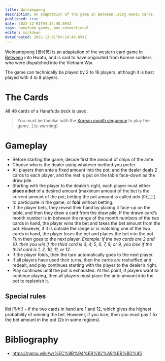 ```yaml
---
title: Wolnamppong
description: An adaptation of the game In Between using Hwatu cards.
published: true
date: 2022-12-01T04:14:48.694Z
tags: hanafuda games, non-conventional
editor: markdown
dateCreated: 2022-12-01T04:14:48.694Z
---
```


Wolnamppong [월남뽕] is an adaptation of the western card game [In Between](https://www.pagat.com/banking/in-between.html) into Hwatu, and is said to have originated from Korean soldiers who were dispatched into the Vietnam War.

The game can technically be played by 2 to 16 players, although it is best played with 4 to 8 players.

# The Cards
All 48 cards of a Hanafuda deck is used.

> You must be familiar with the [Korean month sequence](/en/hanafuda/suits#arrangement-of-suits) to play the game.
{.is-warning}

# Gameplay
- Before starting the game, decide first the amount of chips of the ante.
- Choose who is the dealer using whatever method you prefer.
- All players then ante a fixed amount into the pot, and the dealer deals 2 cards to each player, and the rest is put on the table face-down as the draw pile.
- Starting with the player to the dealer’s right, each player must either **place a bet** of a desired amount (maximum amount of the bet is the current amount of the pot; betting the pot amount is called *ado* [아도].) to participate in the game, or **fold** without betting.
- If the player bets, they reveal their hand by placing it face-up on the table, and then they draw a card from the draw pile. If the drawn card’s month number is in between the range of the month numbers of the two cards in hand, the player wins the bet and takes the bet amount from the pot. However, if it is outside the range or is matching one of the two cards in hand, the player loses the bet and places the bet into the pot. Turn then goes to the next player.
*Example: If the two cards are 2 and 10, then you win if the third card is 3, 4, 5, 6, 7, 8, or 9; you lose if the third card is 1, 2, 10, 11, or 12.*
- If the player folds, then the turn automatically goes to the next player.
- If all players have used their turns, then the cards are reshuffled and redealt, and play continues starting with the player to the dealer’s right.
- Play continues until the pot is exhausted. At this point, if players want to continue playing, then all players must place the ante amount into the pot to replenish it.

## Special rules
Ilbi [일비] – if the two cards in hand are 1 and 12, which gives the highest probability of winning the bet. However, if you lose, then you must pay 1.5x the bet amount in the pot (2x in some regions).

# Bibliography
- https://namu.wiki/w/%EC%9B%94%EB%82%A8%EB%BD%95